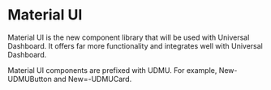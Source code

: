 # Material UI

Material UI is the new component library that will be used with Universal Dashboard. It offers far more functionality and integrates well with Universal Dashboard.

Material UI components are prefixed with UDMU. For example, New-UDMUButton and New=-UDMUCard.

